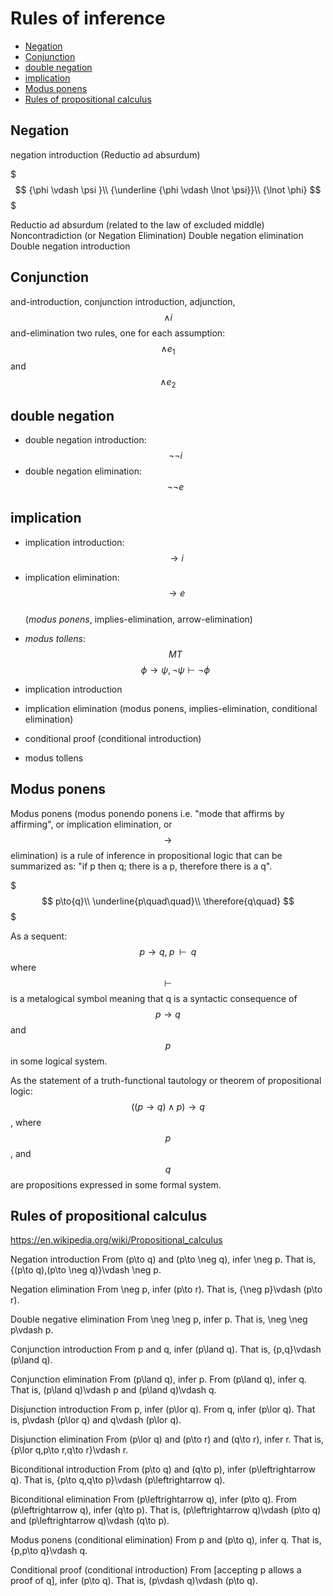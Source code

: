 # Rules of inference

<!-- TOC -->

- [Negation](#negation)
- [Conjunction](#conjunction)
- [double negation](#double-negation)
- [implication](#implication)
- [Modus ponens](#modus-ponens)
- [Rules of propositional calculus](#rules-of-propositional-calculus)

<!-- /TOC -->


## Negation

negation introduction (Reductio ad absurdum)

$$$
{\phi \vdash \psi }\\
{\underline {\phi \vdash \lnot \psi}}\\
{\lnot \phi}
$$$

Reductio ad absurdum (related to the law of excluded middle)
Noncontradiction (or Negation Elimination)
Double negation elimination
Double negation introduction


## Conjunction
and-introduction, conjunction introduction, adjunction, $$\wedge{i}$$
and-elimination
two rules, one for each assumption: $$\wedge{e_1}$$ and $$\wedge{e_2}$$


## double negation
- double negation introduction: $$\neg\neg{i}$$
- double negation elimination: $$\neg\neg{e}$$


## implication
- implication introduction: $$\rightarrow{i}$$
- implication elimination: $$\rightarrow{e}$$    
  (_modus ponens_,  implies-elimination, arrow-elimination)
- _modus tollens_: $$MT$$
$$\phi \rightarrow \psi, \neg \psi \vdash \neg \phi$$


- implication introduction
- implication elimination (modus ponens, implies-elimination, conditional elimination) 
- conditional proof (conditional introduction) 
- modus tollens

## Modus ponens
Modus ponens (modus ponendo ponens i.e. "mode that affirms by affirming", or implication elimination, or $$\rightarrow$$ elimination) is a rule of inference in propositional logic that can be summarized as: "if p then q; there is a p, therefore there is a q".

$$$
p\to{q}\\
\underline{p\quad\quad}\\
\therefore{q\quad}
$$$

As a sequent: $$p\to{q}, \; p\;\; \vdash\;\; q$$
where $$\vdash$$ is a metalogical symbol meaning that q is a syntactic consequence of $$p\to{q}$$ and $$p$$ in some logical system.

As the statement of a truth-functional tautology or theorem of propositional logic: $$((p \to q) \land p) \to q$$, where $$p$$, and $$q$$ are propositions expressed in some formal system.


## Rules of propositional calculus

https://en.wikipedia.org/wiki/Propositional_calculus


Negation introduction
From (p\to q) and (p\to \neg q), infer \neg p.
That is, \{(p\to q),(p\to \neg q)\}\vdash \neg p.

Negation elimination
From \neg p, infer (p\to r).
That is, \{\neg p\}\vdash (p\to r).

Double negative elimination
From \neg \neg p, infer p.
That is, \neg \neg p\vdash p.

Conjunction introduction
From p and q, infer (p\land q).
That is, \{p,q\}\vdash (p\land q).

Conjunction elimination
From (p\land q), infer p.
From (p\land q), infer q.
That is, (p\land q)\vdash p and (p\land q)\vdash q.

Disjunction introduction
From p, infer (p\lor q).
From q, infer (p\lor q).
That is, p\vdash (p\lor q) and q\vdash (p\lor q).

Disjunction elimination
From (p\lor q) and (p\to r) and (q\to r), infer r.
That is, \{p\lor q,p\to r,q\to r\}\vdash r.

Biconditional introduction
From (p\to q) and (q\to p), infer (p\leftrightarrow q).
That is, \{p\to q,q\to p\}\vdash (p\leftrightarrow q).

Biconditional elimination
From (p\leftrightarrow q), infer (p\to q).
From (p\leftrightarrow q), infer (q\to p).
That is, (p\leftrightarrow q)\vdash (p\to q) and (p\leftrightarrow q)\vdash (q\to p).

Modus ponens (conditional elimination) 
From p and (p\to q), infer q.
That is, \{p,p\to q\}\vdash q.

Conditional proof (conditional introduction) 
From [accepting p allows a proof of q], infer (p\to q).
That is, (p\vdash q)\vdash (p\to q).

